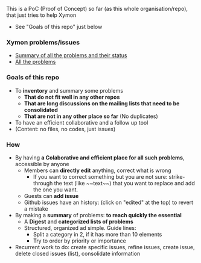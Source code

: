 This is a PoC (Proof of Concept) so far (as this whole organisation/repo), that just tries to help Xymon 
- See "Goals of this repo" just below


### Xymon problems/issues
- [Summary of all the problems and their status](https://github.com/xymon-monitoring/problem-solving/issues/1)
- [All the problems](https://github.com/xymon-monitoring/problem-solving/issues)

### Goals of this repo
- To **inventory** and summary some problems
  -  **That do not fit well in any other repos**
  -  **That are long discussions on the mailing lists that need to be consolidated**
  -  **That are not in any other place so far** (No duplicates)
- To have an efficient collaborative and a follow up tool
- (Content: no files, no codes, just issues)

### How
- By having **a **Colaborative** and efficient place for all such problems**, accessible by anyone
  - Members can **directly edit** anything, correct what is wrong
    - If you want to correct something but you are not sure: strike-through the text (like \~\~text\~\~) that you want to replace and add the one you want.  
  - Guests can **add issue** 
  - Github issues have an history: (click on "edited" at the top) to revert a mistake 
- By making a **summary** of problems: **to reach quickly the essential** 
   - A **Digest** and **categorized lists of problems** 
   - Structured, organized ad simple. Guide lines:
     - Split a category in 2, if it has more than 10 elements 
     - Try to order by priority or importance
- Recurrent work to do: create specific issues, refine issues, create issue, delete closed issues (list), consolidate information

 

